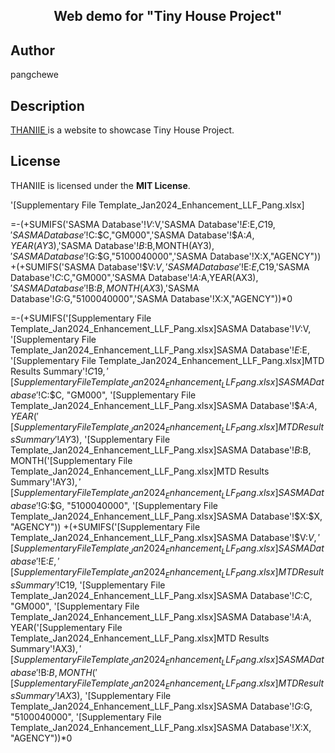 <h2 align="center"> Web demo for "Tiny House Project"</h2>



## Author
pangchewe

## Description
<a href="https://pangchewe.github.io/tiny-house/" target="_blank"> THANIIE </a> is a website to showcase Tiny House Project. <!-- Built with love -->

## License
THANIIE is licensed under the **MIT License**.

'[Supplementary File Template_Jan2024_Enhancement_LLF_Pang.xlsx]

=-(+SUMIFS('SASMA Database'!$V:$V,'SASMA Database'!$E:$E,$C19,'SASMA Database'!$C:$C,"GM000",'SASMA Database'!$A:$A,YEAR(AY$3),'SASMA Database'!$B:$B,MONTH(AY$3),'SASMA Database'!$G:$G,"5100040000",'SASMA Database'!X:X,"AGENCY"))
+(+SUMIFS('SASMA Database'!$V:$V,'SASMA Database'!$E:$E,$C19,'SASMA Database'!$C:$C,"GM000",'SASMA Database'!$A:$A,YEAR(AX$3),'SASMA Database'!$B:$B,MONTH(AX$3),'SASMA Database'!$G:$G,"5100040000",'SASMA Database'!X:X,"AGENCY"))*0

=-(+SUMIFS('[Supplementary File Template_Jan2024_Enhancement_LLF_Pang.xlsx]SASMA Database'!$V:$V, '[Supplementary File Template_Jan2024_Enhancement_LLF_Pang.xlsx]SASMA Database'!$E:$E, '[Supplementary File Template_Jan2024_Enhancement_LLF_Pang.xlsx]MTD Results Summary'!$C19, '[Supplementary File Template_Jan2024_Enhancement_LLF_Pang.xlsx]SASMA Database'!$C:$C, "GM000", '[Supplementary File Template_Jan2024_Enhancement_LLF_Pang.xlsx]SASMA Database'!$A:$A, YEAR('[Supplementary File Template_Jan2024_Enhancement_LLF_Pang.xlsx]MTD Results Summary'!AY$3), '[Supplementary File Template_Jan2024_Enhancement_LLF_Pang.xlsx]SASMA Database'!$B:$B, MONTH('[Supplementary File Template_Jan2024_Enhancement_LLF_Pang.xlsx]MTD Results Summary'!AY$3), '[Supplementary File Template_Jan2024_Enhancement_LLF_Pang.xlsx]SASMA Database'!$G:$G, "5100040000", '[Supplementary File Template_Jan2024_Enhancement_LLF_Pang.xlsx]SASMA Database'!$X:$X, "AGENCY")) +(+SUMIFS('[Supplementary File Template_Jan2024_Enhancement_LLF_Pang.xlsx]SASMA Database'!$V:$V, '[Supplementary File Template_Jan2024_Enhancement_LLF_Pang.xlsx]SASMA Database'!$E:$E, '[Supplementary File Template_Jan2024_Enhancement_LLF_Pang.xlsx]MTD Results Summary'!$C19, '[Supplementary File Template_Jan2024_Enhancement_LLF_Pang.xlsx]SASMA Database'!$C:$C, "GM000", '[Supplementary File Template_Jan2024_Enhancement_LLF_Pang.xlsx]SASMA Database'!$A:$A, YEAR('[Supplementary File Template_Jan2024_Enhancement_LLF_Pang.xlsx]MTD Results Summary'!AX$3), '[Supplementary File Template_Jan2024_Enhancement_LLF_Pang.xlsx]SASMA Database'!$B:$B, MONTH('[Supplementary File Template_Jan2024_Enhancement_LLF_Pang.xlsx]MTD Results Summary'!AX$3), '[Supplementary File Template_Jan2024_Enhancement_LLF_Pang.xlsx]SASMA Database'!$G:$G, "5100040000", '[Supplementary File Template_Jan2024_Enhancement_LLF_Pang.xlsx]SASMA Database'!$X:$X, "AGENCY"))*0

